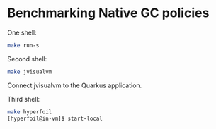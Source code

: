 # Benchmarking Native GC policies

One shell:
```bash
make run-s
```

Second shell:
```bash
make jvisualvm
```

Connect jvisualvm to the Quarkus application.

Third shell:
```bash
make hyperfoil
[hyperfoil@in-vm]$ start-local
```
